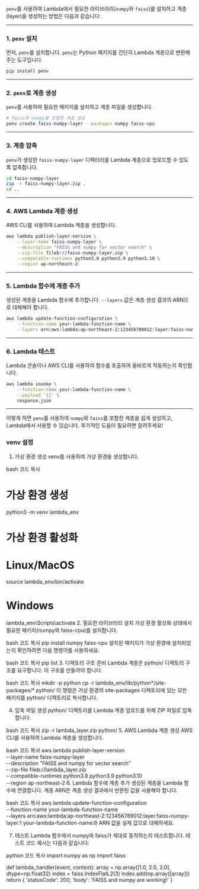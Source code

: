`penv`를 사용하여 Lambda에서 필요한 라이브러리(`numpy`와 `faiss`)를 설치하고 계층(layer)을 생성하는 방법은 다음과 같습니다:

---

### 1. `penv` 설치
먼저, `penv`를 설치합니다. `penv`는 Python 패키지를 간단히 Lambda 계층으로 변환해주는 도구입니다.

```bash
pip install penv
```

---

### 2. `penv`로 계층 생성
`penv`를 사용하여 필요한 패키지를 설치하고 계층 파일을 생성합니다.

```bash
# faiss와 numpy를 포함한 계층 생성
penv create faiss-numpy-layer --packages numpy faiss-cpu
```

---

### 3. 계층 압축
`penv`가 생성한 `faiss-numpy-layer` 디렉터리를 Lambda 계층으로 업로드할 수 있도록 압축합니다.

```bash
cd faiss-numpy-layer
zip -r faiss-numpy-layer.zip .
cd ..
```

---

### 4. AWS Lambda 계층 생성
AWS CLI를 사용하여 Lambda 계층을 생성합니다.

```bash
aws lambda publish-layer-version \
    --layer-name faiss-numpy-layer \
    --description "FAISS and numpy for vector search" \
    --zip-file fileb://faiss-numpy-layer.zip \
    --compatible-runtimes python3.8 python3.9 python3.10 \
    --region ap-northeast-2
```

---

### 5. Lambda 함수에 계층 추가
생성된 계층을 Lambda 함수에 추가합니다. `--layers` 값은 계층 생성 결과의 ARN으로 대체해야 합니다.

```bash
aws lambda update-function-configuration \
    --function-name your-lambda-function-name \
    --layers arn:aws:lambda:ap-northeast-2:123456789012:layer:faiss-numpy-layer:1
```

---

### 6. Lambda 테스트
Lambda 콘솔이나 AWS CLI를 사용하여 함수를 호출하여 올바르게 작동하는지 확인합니다.

```bash
aws lambda invoke \
    --function-name your-lambda-function-name \
    --payload '{}' \
    response.json
```

---

이렇게 하면 `penv`를 사용하여 `numpy`와 `faiss`를 포함한 계층을 쉽게 생성하고, Lambda에서 사용할 수 있습니다. 추가적인 도움이 필요하면 알려주세요!



### venv 설정
1. 가상 환경 생성
venv를 사용하여 가상 환경을 생성합니다.

bash
코드 복사
# 가상 환경 생성
python3 -m venv lambda_env

# 가상 환경 활성화
# Linux/MacOS
source lambda_env/bin/activate

# Windows
lambda_env\\Scripts\\activate
2. 필요한 라이브러리 설치
가상 환경 활성화 상태에서 필요한 패키지(numpy와 faiss-cpu)를 설치합니다.

bash
코드 복사
pip install numpy faiss-cpu
설치된 패키지가 가상 환경에 설치되었는지 확인하려면 다음 명령어를 사용하세요:

bash
코드 복사
pip list
3. 디렉토리 구조 준비
Lambda 계층은 python/ 디렉토리 구조를 요구합니다. 이 구조를 만들어야 합니다.

bash
코드 복사
mkdir -p python
cp -r lambda_env/lib/python*/site-packages/* python/
이 명령은 가상 환경의 site-packages 디렉토리에 있는 모든 패키지를 python/ 디렉토리로 복사합니다.

4. 압축 파일 생성
python/ 디렉토리를 Lambda 계층 업로드를 위해 ZIP 파일로 압축합니다.

bash
코드 복사
zip -r lambda_layer.zip python/
5. AWS Lambda 계층 생성
AWS CLI를 사용하여 Lambda 계층을 생성합니다.

bash
코드 복사
aws lambda publish-layer-version \
    --layer-name faiss-numpy-layer \
    --description "FAISS and numpy for vector search" \
    --zip-file fileb://lambda_layer.zip \
    --compatible-runtimes python3.8 python3.9 python3.10 \
    --region ap-northeast-2
6. Lambda 함수에 계층 추가
생성된 계층을 Lambda 함수에 연결합니다. 계층 ARN은 계층 생성 결과에서 반환된 값을 사용해야 합니다.

bash
코드 복사
aws lambda update-function-configuration \
    --function-name your-lambda-function-name \
    --layers arn:aws:lambda:ap-northeast-2:123456789012:layer:faiss-numpy-layer:1
your-lambda-function-name과 ARN 값을 실제 값으로 대체하세요.

7. 테스트
Lambda 함수에서 numpy와 faiss가 제대로 동작하는지 테스트합니다. 테스트 코드 예시는 다음과 같습니다:

python
코드 복사
import numpy as np
import faiss

def lambda_handler(event, context):
    array = np.array([1.0, 2.0, 3.0], dtype=np.float32)
    index = faiss.IndexFlatL2(3)
    index.add(np.array([array]))
    return {
        'statusCode': 200,
        'body': 'FAISS and numpy are working!'
    }
